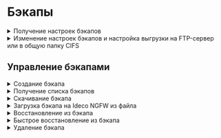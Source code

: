 # Бэкапы

<details>
<summary>Получение настроек бэкапов</summary>

```
GET /backup/settings
```

**Ответ на успешный запрос:**

```
{
   "common": {
      "hour": int,
      "rotate": "weekly | monthly"
   },
   "ftp": {
      "enabled": boolean,
      "server": "string",
      "login": "string",
      "password": "string",
      "remote_dir": "string"
   },
   "cifs": {
      "enabled": boolean,
      "server": "string",
      "login": "string",
      "password": "string",
      "remote_dir": "string"
   }
}
```

* `common` - общие настройки бэкапов;
  * `hour` - час, в который делается автоматический бэкап, число от 0 до
    23;
  * `rotate` - удалять бэкапы старше недели (`weekly`) или месяца
    (`monthly`);
* `ftp` - настройки выгрузки бэкапов на FTP:
  * `enabled` - выгрузка включена/выключена;
  * `server` - адрес сервера, валидный домен или IP-адрес;
  * `login` - логин, не пустая строка;
  * `password` - пароль, не пустая строка, до 42 символов;
  * `remote_dir` - удаленный каталог, не пустая строка;
* `cifs` - настройки выгрузки бэкапов в общую папку CIFS:
  * `enabled` - выгрузка включена/выключена;
  * `server` - адрес сервера, валидный домен или IP-адрес;
  * `login` - логин, не пустая строка;
  * `password` - пароль, не пустая строка, до 42 символов;
  * `remote_dir` - удаленный каталог, не пустая строка.

</details>

<details>
<summary>Изменение настроек бэкапов и настройка выгрузки на FTP-сервер или в общую папку CIFS</summary>

```
PUT /backup/settings
```

**Json-тело запроса:**

```
{
   "common": {
      "hour": int,
      "rotate": "weekly | monthly"
   },
   "ftp": {
      "enabled": boolean,
      "server": "string",
      "login": "string",
      "password": "string",
      "remote_dir": "string"
   },
   "cifs": {
      "enabled": boolean,
      "server": "string",
      "login": "string",
      "password": "string",
      "remote_dir": "string"
   }
}
```

Ответ: 200 ОК

</details>

## Управление бэкапами

<details>
<summary>Создание бэкапа</summary>

```
POST /backup/backups
```

**Json-тело запроса:**

```
{
   "comment": "string" (комментарий, произвольный текст)
}
```

**Ответ на успешный запрос:**

```
{
    "id": "string"
}
```

</details>

<details>
<summary>Получение списка бэкапов</summary>

```
GET /backup/backups
```

**Ответ на успешный запрос:**

```
{
   "id": "string",
   "version": {
      "major": int,
      "minor": int,
      "build": int,
      "timestamp": int,
      "vendor": "Ideco",
      "product": "UTM" | "CC",
      "kind": "FSTEK" | "VPP" | "STANDARD" | "BPF",
      "release_type": "release" | "beta" | "devel"
   },
   "timestamp": "float",
   "comment": "string",
   "md5": "string",
   "size": "integer",
   "fast_restore_allowed": "boolean"
}
```

* `id` - идентификатор бэкапа;
* `version` - версия системы:
  * `major` -мажорный номер версии;
  * `minor` - минорный номер версии;
  * `build` - номер сборки;
  * `timestamp` - время выхода версии; 
  * `vendor` - вендор ("Ideco");
  * `product` - код продукта;
  * `kind` - вид продукта;
  * `release_type` - тип релиза;
* `timestamp` - дата/время создания бэкапа в формате UNIX timestamp;
* `comment` - комментарий, произвольный текст;
* `md5` - контрольная сумма файла бэкапа (`data.tar`);
* `size` - размер бэкапа, байт;
* `fast_restore_allowed` - можно ли выполнить быстрое восстановление из данного бэкапа (версия идентична системной).

</details>

<details>
<summary>Скачивание бэкапа</summary>

```
GET /backup/download/<id бэкапа>
```

Ответ: тело бэкапа.

</details>

<details>
<summary>Загрузка бэкапа на Ideco NGFW из файла</summary>

```
POST /backup/upload
```

Используйте стандартный POST-запрос на загрузку файла. Название поля в форме должно
быть `backup_file`.

**Ответ на успешный запрос:**

```
{
   "id": "string"
}
```

</details>

<details>
<summary>Восстановление из бэкапа</summary>

```
POST /backup/backups/<id бэкапа>/apply
```

Ответ: 200 ОК

</details>

<details>
<summary>Быстрое восстановление из бэкапа</summary>

```
POST /backup/backups/<id бэкапа>/apply/fast
```

Ответ: 200 ОК

</details>

<details>
<summary>Удаление бэкапа</summary>

```
DELETE /backup/backups/<id бэкапа>
```

Ответ: 200 ОК

</details>